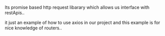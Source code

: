 Its promise based http request libarary which allows us interface with restApis..

it just an example of how to use axios in our project
and this example is for nice knowledge of routers..

